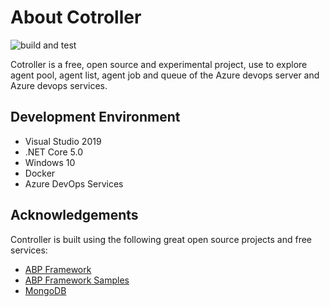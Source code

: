 # About Cotroller

![build and test](https://github.com/niyw/cotroller/workflows/Cotroller-CI/badge.svg)

Cotroller is a free, open source and experimental project, use to explore agent pool, agent list, agent job and queue of the Azure devops server and Azure devops services.

## Development Environment
- Visual Studio 2019
- .NET Core 5.0
- Windows 10 
- Docker
- Azure DevOps Services

## Acknowledgements
Controller is built using the following great open source projects and free services:
- [ABP Framework](https://github.com/abpframework/abp)
- [ABP Framework Samples](https://github.com/abpframework/abp-samples)
- [MongoDB](https://github.com/mongodb)
